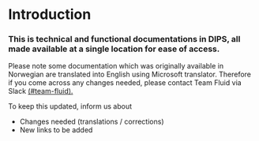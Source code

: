 # Introduction


### This is technical and functional documentations in DIPS, all made available at a single location for ease of access.


Please note some documentation which was originally available in Norwegian are translated into 
English using Microsoft translator. Therefore if you come across any changes needed, please contact Team Fluid via Slack 
<a class="" href="https://dips-colombo.slack.com/messages/C6K0PSJMP">(#team-fluid).</a>


To keep this updated, inform us about

* Changes needed (translations / corrections)
* New links to be added



	
